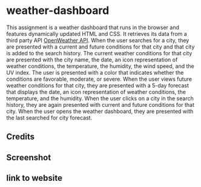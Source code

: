# weather-dashboard

This assignment is a weather dashboard that runs in the browser and features dynamically updated HTML and CSS. It retrieves its data from a third party API [OpenWeather API](https://openweathermap.org/api). When the user searches for a city, they are presented with a current and future conditions for that city and that city is added to the search history. The current weather conditions for that city are presented with the city name, the date, an icon representation of weather conditions, the temperature, the humidity, the wind speed, and the UV index. The user is presented with a color that indicates whether the conditions are favorable, moderate, or severe. When the user views future weather conditions for that city, they are presented with a 5-day forecast that displays the date, an icon representation of weather conditions, the temperature, and the humidity. When the user clicks on a city in the search history, they are again presented with current and future conditions for that city. When the user opens the weather dashboard, they are presented with the last searched for city forecast.

## Credits

## Screenshot

## link to website